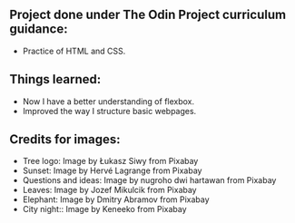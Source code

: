 ## Project done under The Odin Project curriculum guidance:
 - Practice of HTML and CSS.
## Things learned:
 - Now I have a better understanding of flexbox.
 - Improved the way I structure basic webpages.
## Credits for images:
 - Tree logo: Image by Łukasz Siwy from Pixabay
 - Sunset: Image by Hervé Lagrange from Pixabay
 - Questions and ideas: Image by nugroho dwi hartawan from Pixabay
 - Leaves: Image by Jozef Mikulcik from Pixabay
 - Elephant: Image by Dmitry Abramov from Pixabay
 - City night:: Image by Keneeko from Pixabay
